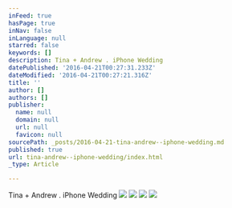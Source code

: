 ```yaml
---
inFeed: true
hasPage: true
inNav: false
inLanguage: null
starred: false
keywords: []
description: Tina + Andrew . iPhone Wedding
datePublished: '2016-04-21T00:27:31.233Z'
dateModified: '2016-04-21T00:27:21.316Z'
title: ''
author: []
authors: []
publisher:
  name: null
  domain: null
  url: null
  favicon: null
sourcePath: _posts/2016-04-21-tina-andrew--iphone-wedding.md
published: true
url: tina-andrew--iphone-wedding/index.html
_type: Article

---
```

Tina + Andrew . iPhone Wedding
![](https://the-grid-user-content.s3-us-west-2.amazonaws.com/284916e6-1211-455b-914b-6e7ae790ffb0.jpg)
![](https://the-grid-user-content.s3-us-west-2.amazonaws.com/8ee0b523-467b-47c8-a1f0-6838153e437f.jpg)
![](https://the-grid-user-content.s3-us-west-2.amazonaws.com/c3bbed9b-f7c9-4879-b7f3-2b8f2cb27f98.jpg)
![](https://the-grid-user-content.s3-us-west-2.amazonaws.com/88b9e7c9-7362-46f6-87c2-18208bf871c8.jpg)